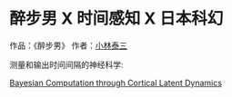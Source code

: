 <h1>醉步男 X 时间感知 X 日本科幻</h1>

作品：《醉步男》
作者：[小林泰三](https://zh.wikipedia.org/wiki/小林泰三)

测量和输出时间间隔的神经科学:

[Bayesian Computation through Cortical Latent Dynamics](https://www.sciencedirect.com/science/article/pii/S0896627319305628)
